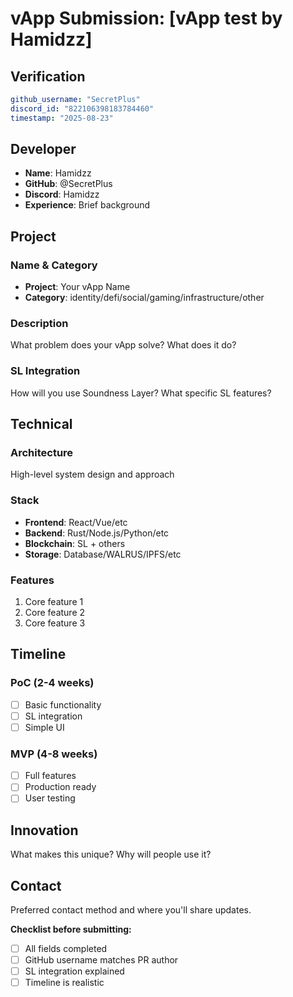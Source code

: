 # vApp Submission: [vApp test by Hamidzz]

## Verification
```yaml
github_username: "SecretPlus"
discord_id: "822106398183784460"
timestamp: "2025-08-23"
```

## Developer
- **Name**: Hamidzz
- **GitHub**: @SecretPlus
- **Discord**: Hamidzz
- **Experience**: Brief background

## Project

### Name & Category
- **Project**: Your vApp Name
- **Category**: identity/defi/social/gaming/infrastructure/other

### Description
What problem does your vApp solve? What does it do?

### SL Integration  
How will you use Soundness Layer? What specific SL features?

## Technical

### Architecture
High-level system design and approach

### Stack
- **Frontend**: React/Vue/etc
- **Backend**: Rust/Node.js/Python/etc  
- **Blockchain**: SL + others
- **Storage**: Database/WALRUS/IPFS/etc

### Features
1. Core feature 1
2. Core feature 2  
3. Core feature 3

## Timeline

### PoC (2-4 weeks)
- [ ] Basic functionality
- [ ] SL integration
- [ ] Simple UI

### MVP (4-8 weeks)  
- [ ] Full features
- [ ] Production ready
- [ ] User testing

## Innovation
What makes this unique? Why will people use it?

## Contact
Preferred contact method and where you'll share updates.


**Checklist before submitting:**
- [ ] All fields completed
- [ ] GitHub username matches PR author  
- [ ] SL integration explained
- [ ] Timeline is realistic
